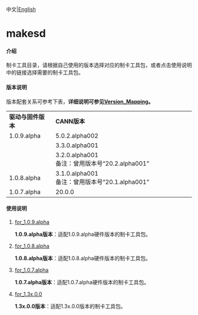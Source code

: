 中文|[English](README_EN.md)

# makesd

#### 介绍

制卡工具目录，请根据自己使用的版本选择对应的制卡工具包，或者点击使用说明中的链接选择需要的制卡工具包。

#### 版本说明

版本配套关系可参考下表，**详细说明可参见[Version_Mapping](./Version_Mapping_CN.md)。**

<table>
<tr><td width="25%"><b>驱动与固件版本</b></td><td width="75%"><b>CANN版本</b></td></tr>
<tr><td rowspan="3" valign="top">1.0.9.alpha</td><td>5.0.2.alpha002</td></tr>
<tr><td>3.3.0.alpha001</td>
</tr>
<tr><td>3.2.0.alpha001<br/>备注：曾用版本号“20.2.alpha001”</td>
</tr>
<tr><td>1.0.8.alpha</td><td>3.1.0.alpha001<br/>备注：曾用版本号“20.1.alpha001”</td>
</tr>
<tr><td>1.0.7.alpha</td><td>20.0.0</td></tr>
</table>


#### 使用说明

1. [for_1.0.9.alpha](https://gitee.com/ascend/tools/tree/master/makesd/for_1.0.9.alpha)

   **1.0.9.alpha版本**：适配1.0.9.alpha硬件版本的制卡工具包。
2. [for_1.0.8.alpha](https://gitee.com/ascend/tools/tree/master/makesd/for_1.0.8.alpha)

   **1.0.8.alpha版本**：适配1.0.8.alpha硬件版本的制卡工具包。
3. [for_1.0.7.alpha](https://gitee.com/ascend/tools/tree/master/makesd/for_1.0.7.alpha)

   **1.0.7.alpha版本**：适配1.0.7.alpha硬件版本的制卡工具包。
4. [for_1.3x.0.0](https://gitee.com/ascend/tools/tree/master/makesd/for_1.3x.0.0)

   **1.3x.0.0版本**：适配1.3x.0.0版本的制卡工具包。